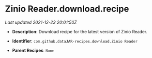 # Zinio Reader.download.recipe

_Last updated 2021-12-23 20:01:50Z_

- **Description**: Download recipe for the latest version of Zinio Reader.

- **Identifier**: `com.github.dataJAR-recipes.download.Zinio Reader`

- **Parent Recipes**: `None`
